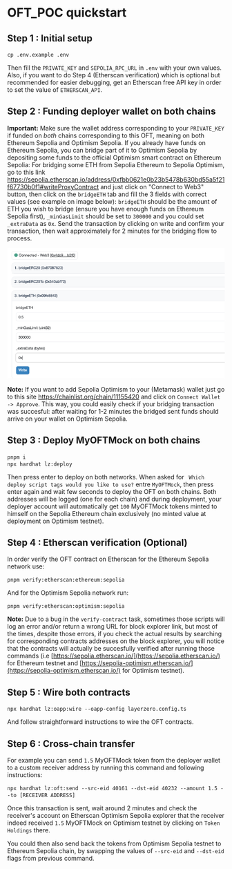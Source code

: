 # OFT_POC quickstart

## Step 1 : Initial setup

```
cp .env.example .env
```

Then fill the `PRIVATE_KEY` and `SEPOLIA_RPC_URL` in `.env` with your own values. Also, if you want to do Step 4 (Etherscan verification) which is optional but recommended for easier debugging, get an Etherscan free API key in order to set the value of `ETHERSCAN_API`.

## Step 2 : Funding deployer wallet on both chains

**Important:** Make sure the wallet address corresponding to your `PRIVATE_KEY` if funded on _both_ chains corresponding to this OFT, meaning on both Ethereum Sepolia and Optimism Sepolia. If you already have funds on Ethereum Sepolia, you can bridge part of it to Optimism Sepolia by depositing some funds to the official Optimism smart contract on Ethereum Sepolia:
For bridging some ETH from Sepolia Ethereum to Sepolia Optimism, go to this link https://sepolia.etherscan.io/address/0xfbb0621e0b23b5478b630bd55a5f21f67730b0f1#writeProxyContract and just click on "Connect to Web3" button, then click on the `bridgeETH` tab and fill the 3 fields with correct values (see example on image below): `bridgeETH` should be the amount of ETH you wish to bridge (ensure you have enough funds on Ethereum Sepolia first), `_minGasLimit` should be set to `300000` and you could set `_extraData` as `0x`. Send the transaction by clicking on write and confirm your transaction, then wait approximately for 2 minutes for the bridging flow to process.

![image](./BridgingToOptimismSepolia.png)

**Note:** If you want to add Sepolia Optimism to your (Metamask) wallet just go to this site https://chainlist.org/chain/11155420 and click on `Connect Wallet -> Approve`. This way, you could easily check if your bridging transaction was succesful: after waiting for 1-2 minutes the bridged sent funds should arrive on your wallet on Optimism Sepolia.

## Step 3 : Deploy MyOFTMock on both chains

```
pnpm i
npx hardhat lz:deploy
```

Then press enter to deploy on both networks.
When asked for ` Which deploy script tags would you like to use?` entre `MyOFTMock`, then press enter again and wait few seconds to deploy the OFT on both chains. Both addresses will be logged (one for each chain) and during deployment, your deployer account will automatically get `100` MyOFTMock tokens minted to himself on the Sepolia Ethereum chain exclusively (no minted value at deployment on Optimism testnet).

## Step 4 : Etherscan verification (Optional)

In order verify the OFT contract on Etherscan for the Ethereum Sepolia network use:

```
pnpm verify:etherscan:ethereum:sepolia
```

And for the Optimism Sepolia network run:

```
pnpm verify:etherscan:optimism:sepolia
```

**Note:** Due to a bug in the `verify-contract` task, sometimes those scripts will log an error and/or return a wrong URL for block explorer link, but most of the times, despite those errors, if you check the actual results by searching for corresponding contracts addresses on the block explorer, you will notice that the contracts will actually be succesfully verified after running those commands (i.e [https://sepolia.etherscan.io/](https://sepolia.etherscan.io/) for Ethereum testnet and [https://sepolia-optimism.etherscan.io/](https://sepolia-optimism.etherscan.io/) for Optimism testnet).

## Step 5 : Wire both contracts

```
npx hardhat lz:oapp:wire --oapp-config layerzero.config.ts
```

And follow straightforward instructions to wire the OFT contracts.

## Step 6 : Cross-chain transfer

For example you can send `1.5` MyOFTMock token from the deployer wallet to a custom receiver address by running this command and following instructions:

```
npx hardhat lz:oft:send --src-eid 40161 --dst-eid 40232 --amount 1.5 --to [RECEIVER ADDRESS]
```

Once this transaction is sent, wait around 2 minutes and check the receiver's account on Etherscan Optimism Sepolia explorer that the receiver indeed received `1.5` MyOFTMock on Optimism testnet by clicking on `Token Holdings` there.

You could then also send back the tokens from Optimism Sepolia testnet to Ethereum Sepolia chain, by swapping the values of `--src-eid` and `--dst-eid` flags from previous command.
